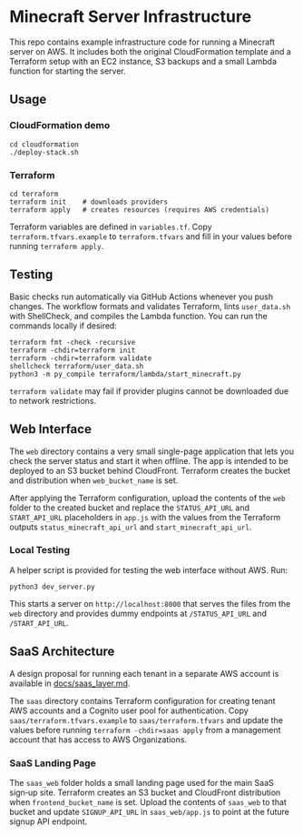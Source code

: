 # Minecraft Server Infrastructure

This repo contains example infrastructure code for running a Minecraft server on AWS.
It includes both the original CloudFormation template and a Terraform setup with
an EC2 instance, S3 backups and a small Lambda function for starting the server.

## Usage

### CloudFormation demo

```
cd cloudformation
./deploy-stack.sh
```

### Terraform

```
cd terraform
terraform init    # downloads providers
terraform apply   # creates resources (requires AWS credentials)
```

Terraform variables are defined in `variables.tf`. Copy `terraform.tfvars.example`
to `terraform.tfvars` and fill in your values before running `terraform apply`.

## Testing

Basic checks run automatically via GitHub Actions whenever you push changes.
The workflow formats and validates Terraform, lints `user_data.sh` with
ShellCheck, and compiles the Lambda function. You can run the commands locally
if desired:

```
terraform fmt -check -recursive
terraform -chdir=terraform init
terraform -chdir=terraform validate
shellcheck terraform/user_data.sh
python3 -m py_compile terraform/lambda/start_minecraft.py
```

`terraform validate` may fail if provider plugins cannot be downloaded due to
network restrictions.

## Web Interface

The `web` directory contains a very small single-page application that lets you
check the server status and start it when offline. The app is intended to be
deployed to an S3 bucket behind CloudFront. Terraform creates the bucket and
distribution when `web_bucket_name` is set.

After applying the Terraform configuration, upload the contents of the `web`
folder to the created bucket and replace the `STATUS_API_URL` and
`START_API_URL` placeholders in `app.js` with the values from the Terraform
outputs `status_minecraft_api_url` and `start_minecraft_api_url`.

### Local Testing

A helper script is provided for testing the web interface without AWS. Run:

```
python3 dev_server.py
```

This starts a server on `http://localhost:8000` that serves the files from the
`web` directory and provides dummy endpoints at `/STATUS_API_URL` and
`/START_API_URL`.

## SaaS Architecture

A design proposal for running each tenant in a separate AWS account is available in [docs/saas_layer.md](docs/saas_layer.md).

The `saas` directory contains Terraform configuration for creating tenant AWS accounts and a Cognito user pool for authentication. Copy `saas/terraform.tfvars.example` to `saas/terraform.tfvars` and update the values before running `terraform -chdir=saas apply` from a management account that has access to AWS Organizations.

### SaaS Landing Page

The `saas_web` folder holds a small landing page used for the main SaaS sign‑up
site. Terraform creates an S3 bucket and CloudFront distribution when
`frontend_bucket_name` is set. Upload the contents of `saas_web` to that bucket
and update `SIGNUP_API_URL` in `saas_web/app.js` to point at the future signup
API endpoint.

